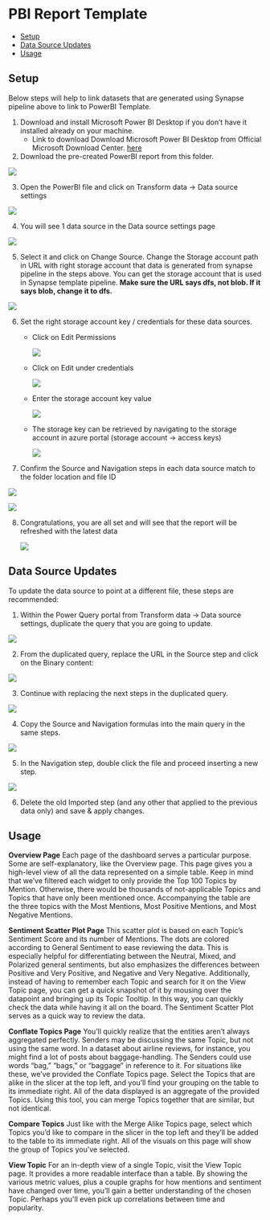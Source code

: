 # **PBI Report Template**

- [Setup](#Setup)
- [Data Source Updates](#Data-Source-Updates)
- [Usage](#Usage)

## Setup

Below steps will help to link datasets that are generated using Synapse pipeline above to link to PowerBI 
Template. 
1. Download and install Microsoft Power BI Desktop if you don’t have it installed already on your machine. 
    - Link to download Download Microsoft Power BI Desktop from Official Microsoft Download Center. [here](https://www.microsoft.com/en-us/download/details.aspx?id=58494)
2. Download the pre-created PowerBI report from this folder.

![](Images/EsaPbiTemplateDownload.png)

3. Open the PowerBI file and click on Transform data → Data source settings

![](Images/DataSourceSettings.png)

4. You will see 1 data source in the Data source settings page

![](Images/ChangeSource.png)

5. Select it and click on Change Source. Change the Storage account path in URL with right storage account that data is generated from synapse pipeline in the steps above. You can get the storage account that is used in Synapse template pipeline. **Make sure the URL says dfs, not blob. If it says blob, change it to dfs.**

![](Images/ADLStorageURLChange.png)

6. Set the right storage account key / credentials for these data sources.
    - Click on Edit Permissions

        ![](Images/EditPermissions1.png)        

    - Click on Edit under credentials

        ![](Images/EditPermissions.png)        

    - Enter the storage account key value

        ![](Images/ProvideAccountKey.png)        

    - The storage key can be retrieved by navigating to the storage account in azure portal (storage account → access keys)

        ![](Images/4.4.d.png)        

7. Confirm the Source and Navigation steps in each data source match to the folder location and file ID

![](Images/5.1.png)

![](Images/5.2.png)

8. Congratulations, you are all set and will see that the report will be refreshed with the latest data

    ![](Images/0.1.png) 

## Data Source Updates

To update the data source to point at a different file, these steps are recommended:

1. Within the Power Query portal from Transform data → Data source settings, duplicate the query that you are going to update.

  ![](Images/5.3.png) 

2. From the duplicated query, replace the URL in the Source step and click on the Binary content:

  ![](Images/5.4.png) 

3. Continue with replacing the next steps in the duplicated query.

  ![](Images/5.5.png) 

4. Copy the Source and Navigation formulas into the main query in the same steps.

  ![](Images/5.6.png) 

5. In the Navigation step, double click the file and proceed inserting a new step.

  ![](Images/5.7.png) 

6. Delete the old Imported step (and any other that applied to the previous data only) and save & apply changes. 

## Usage

**Overview Page**
Each page of the dashboard serves a particular purpose. Some are self-explanatory, like the Overview page. This page gives you a high-level view of all the data represented on a simple table. Keep in mind that we’ve filtered each widget to only provide the Top 100 Topics by Mention. Otherwise, there would be thousands of not-applicable Topics and Topics that have only been mentioned once. Accompanying the table are the three topics with the Most Mentions, Most Positive Mentions, and Most Negative Mentions.

**Sentiment Scatter Plot Page**
This scatter plot is based on each Topic’s Sentiment Score and its number of Mentions. The dots are colored according to General Sentiment to ease reviewing the data. This is especially helpful for differentiating between the Neutral, Mixed, and Polarized general sentiments, but also emphasizes the differences between Positive and Very Positive, and Negative and Very Negative. Additionally, instead of having to remember each Topic and search for it on the View Topic page, you can get a quick snapshot of it by mousing over the datapoint and bringing up its Topic Tooltip. In this way, you can quickly check the data while having it all on the board. The Sentiment Scatter Plot serves as a quick way to review the data. 

**Conflate Topics Page**
You’ll quickly realize that the entities aren’t always aggregated perfectly. Senders may be discussing the same Topic, but not using the same word. In a dataset about airline reviews, for instance, you might find a lot of posts about baggage-handling. The Senders could use words “bag,” “bags,” or “baggage” in reference to it. For situations like these, we’ve provided the Conflate Topics page.  Select the Topics that are alike in the slicer at the top left, and you’ll find your grouping on the table to its immediate right. All of the data displayed is an aggregate of the provided Topics. Using this tool, you can merge Topics together that are similar, but not identical. 

**Compare Topics**
Just like with the Merge Alike Topics page, select which Topics you’d like to compare in the slicer in the top left and they’ll be added to the table to its immediate right. All of the visuals on this page will show the group of Topics you’ve selected.

**View Topic**
For an in-depth view of a single Topic, visit the View Topic page. It provides a more readable interface than a table. By showing the various metric values, plus a couple graphs for how mentions and sentiment have changed over time, you’ll gain a better understanding of the chosen Topic. Perhaps you'll even pick up correlations between time and popularity. 

